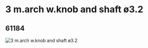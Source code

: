 # 3 m.arch w.knob and shaft ø3.2
## 61184
![3 m.arch w.knob and shaft ø3.2](https://lc-www-live-s.legocdn.com/media/bricks/5/2/4520320.jpg)
